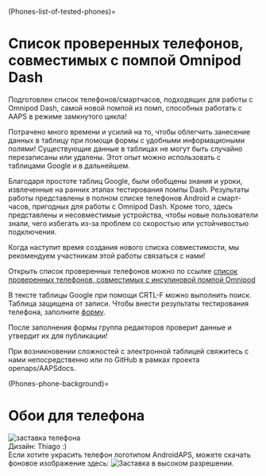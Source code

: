 (Phones-list-of-tested-phones)=

# Список проверенных телефонов, совместимых с помпой Omnipod Dash

Подготовлен список телефонов/смартчасов, подходящих для работы с Omnipod Dash, самой новой помпой из помп, способных работать с AAPS в режиме замкнутого цикла!

Потрачено много времени и усилий на то, чтобы облегчить занесение данных в таблицу при помощи формы с удобными информациоными полями! Существующие данные в таблицах не могут быть случайно перезаписаны или удалены. Этот опыт можно использовать с таблицами Google и в дальнейшем.

Благодаря простоте таблиц Google, были обобщены знания и уроки, извлеченные на ранних этапах тестирования помпы Dash. Результаты работы представлены в полном списке телефонов Android и смарт-часов, пригодных для работы с Omnipod Dash. Кроме того, здесь представлены и несовместимые устройства, чтобы новые пользователи знали, чего избегать из-за проблем со скоростью или устойчивостью подключения.

Когда наступит время создания нового списка совместимости, мы рекомендуем участникам этой работы связаться с нами!

Открыть список проверенных телефонов можно по ссылке [список проверенных телефонов, совместимых с инсулиновой помпой Omnipod](https://docs.google.com/spreadsheets/d/1zO-Vf3wv0jji5Gflk6pe48oi348ApF5RvMcI6NG5TnY)

В тексте таблицы Google при помощи CRTL-F можно выполнить поиск. Таблица защищена от записи. Чтобы внести результаты тестирования телефона, заполните [форму](https://forms.gle/g7GbSkMCTfFrWKjSA).

После заполнения формы группа редакторов проверит данные и утвердит их для публикации!

При возникновении сложностей с электронной таблицей свяжитесь с нами непосредственно или по GitHub в рамках проекта openaps/AAPSdocs.

(Phones-phone-background)=

# Обои для телефона

![заставка телефона](../images/bg_phone_thump.jpg) </br> Дизайн: Thiago :) </br> Если хотите украсить телефон логотипом AndroidAPS, можете скачать фоновое изображение здесь: ![Заставка в высоком разрешении.](../images/bg_phone.jpg)